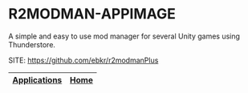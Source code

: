# R2MODMAN-APPIMAGE
 
 A simple and easy to use mod manager for several Unity 
 games using Thunderstore.
 
 SITE: https://github.com/ebkr/r2modmanPlus

 | [Applications](https://portable-linux-apps.github.io/apps.html) | [Home](https://portable-linux-apps.github.io)
 | --- | --- |
